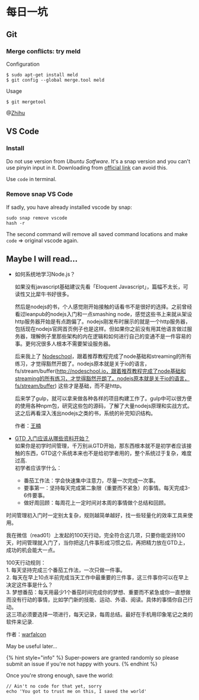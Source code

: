 # 每日一坑

## Git

### Merge conflicts: try **meld**

Configuration

```text
$ sudo apt-get install meld
$ git config --global merge.tool meld
```

Usage

```text
$ git mergetool
```



@[Zhihu](https://www.zhihu.com/question/21215715/answer/17540457)

## VS Code
### Install

Do not use version from *Ubuntu Sotfware*. It's a snap version and you can't use pinyin input in it. 
Downloading from [official link](https://code.visualstudio.com/download) can avoid this. 

Use `code` in terminal. 

### Remove snap VS Code

If sadly, you have already installed vscode by snap:
```
sudo snap remove vscode
hash -r
```
The second command will remove all saved command locations and make `code` => original vscode again. 


## Maybe I will read...

* 如何系统地学习Node.js？  

  如果没有javascript基础建议先看「Eloquent Javascript」，篇幅不太长，可读性又比犀牛书好很多。  

  然后是nodejs的书，个人感觉刚开始接触的话看书不是很好的选择。之前曾经看过leanpub的nodejs入门和一点smashing node，感觉这些书上来就从架设http服务器开始是有点跑偏了。nodejs刚发布时展示的就是一个http服务器，包括现在nodejs官网首页例子也是这样。但如果你之前没有用其他语言做过服务器，理解例子里那些架构的内在逻辑和如何进行自己的变通不是一件容易的事。更何况很多人根本不需要架设服务器。  

  后来我上了 [Nodeschool](http://nodeschool.io)，跟着推荐教程完成了node基础和streaming的所有练习，才觉得豁然开朗了。nodejs原本就是关于io的语言，fs/stream/buffer(http://nodeschool.io，跟着推荐教程完成了node基础和streaming的所有练习，才觉得豁然开朗了。nodejs原本就是关于io的语言，fs/stream/buffer) 这些才是基础，而不是http。  

  后来学了gulp，就可以拿来做各种各样的项目构建工作了。gulp中可以很方便的使用各种npm包，研究这些包的源码，了解了大量nodejs原理和实战方式。这之后再看深入浅出nodejs之类的书，系统的补完知识结构。  

  作者：[王楠](https://www.zhihu.com/question/21567720/answer/43837344)

* [GTD 入门应该从哪些资料开始？](https://www.zhihu.com/question/23051794)  
如果你是初学时间管理，千万别从GTD开始，那东西根本就不是初学者应该接触的东西，GTD这个系统本来也不是给初学者用的，整个系统过于复杂，难度过高.  
初学者应该学什么：  
    - 番茄工作法：学会快速集中注意力，尽量一次完成一次事。
    - 要事第一：坚持每天完成第二象限（重要而不紧急）的事情。每天完成3-6件要事。
    - 做好周回顾：每周花上一定时间对本周的事情做个总结和回顾。  

时间管理初入门时一定别太复杂，规则越简单越好，找一些轻量化的效率工具来使用。

我在微信（read01）上发起的100天行动，完全符合这几项，只要你能坚持100天，时间管理就入门了，当你把这几件事形成习惯之后，再把精力放在GTD上，成功的机会能大一点。

100天行动规则：  
    1. 每天坚持完成三个番茄工作法，一次只做一件事。  
    2. 每天在早上10点半前完成当天工作中最重要的三件事，这三件事你可以在早上决定这件事是什么？  
    3. 梦想番茄：每天用最少1个番茄时间完成你的梦想、重要而不紧急或你一直想做而没有行动的事情，比如学门新的技能、运动、外语、阅读。具体的事情你自己行动。  
这三项必须要选择一项进行，每天记录，每周总结。最好在手机用印象笔记之类的软件来记录.

作者：[warfalcon](https://www.zhihu.com/question/23051794/answer/24689356)



May be useful later...

{% hint style="info" %}
Super-powers are granted randomly so please submit an issue if you're not happy with yours.
{% endhint %}

Once you're strong enough, save the world:

```text
// Ain't no code for that yet, sorry
echo 'You got to trust me on this, I saved the world'
```

